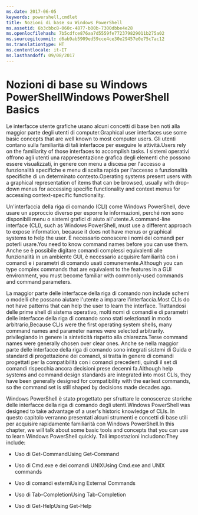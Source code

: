```yaml
---
ms.date: 2017-06-05
keywords: powershell,cmdlet
title: Nozioni di base su Windows PowerShell
ms.assetid: 6b3cbbc8-060c-4877-b00b-7300dbbe4e28
ms.openlocfilehash: 7b5cdfce876aa7d5559fe772379829011b275a02
ms.sourcegitcommit: d6ab9ab5909ed59cce4ce30e29457e0e75c7ac12
ms.translationtype: HT
ms.contentlocale: it-IT
ms.lasthandoff: 09/08/2017
---
```

# <a name="windows-powershell-basics"></a><span data-ttu-id="b98e6-103">Nozioni di base su Windows PowerShell</span><span class="sxs-lookup"><span data-stu-id="b98e6-103">Windows PowerShell Basics</span></span>
<span data-ttu-id="b98e6-104">Le interfacce utente grafiche usano alcuni concetti di base ben noti alla maggior parte degli utenti di computer.</span><span class="sxs-lookup"><span data-stu-id="b98e6-104">Graphical user interfaces use some basic concepts that are well known to most computer users.</span></span> <span data-ttu-id="b98e6-105">Gli utenti contano sulla familiarità di tali interfacce per eseguire le attività.</span><span class="sxs-lookup"><span data-stu-id="b98e6-105">Users rely on the familiarity of those interfaces to accomplish tasks.</span></span> <span data-ttu-id="b98e6-106">I sistemi operativi offrono agli utenti una rappresentazione grafica degli elementi che possono essere visualizzati, in genere con menu a discesa per l'accesso a funzionalità specifiche e menu di scelta rapida per l'accesso a funzionalità specifiche di un determinato contesto.</span><span class="sxs-lookup"><span data-stu-id="b98e6-106">Operating systems present users with a graphical representation of items that can be browsed, usually with drop-down menus for accessing specific functionality and context menus for accessing context-specific functionality.</span></span>

<span data-ttu-id="b98e6-107">Un'interfaccia della riga di comando (CLI) come Windows PowerShell, deve usare un approccio diverso per esporre le informazioni, perché non sono disponibili menu o sistemi grafici di aiuto all'utente.</span><span class="sxs-lookup"><span data-stu-id="b98e6-107">A command-line interface (CLI), such as Windows PowerShell, must use a different approach to expose information, because it does not have menus or graphical systems to help the user.</span></span> <span data-ttu-id="b98e6-108">È necessario conoscere i nomi dei comandi per poterli usare.</span><span class="sxs-lookup"><span data-stu-id="b98e6-108">You need to know command names before you can use them.</span></span> <span data-ttu-id="b98e6-109">Anche se è possibile digitare comandi complessi equivalenti alle funzionalità in un ambiente GUI, è necessario acquisire familiarità con i comandi e i parametri di comando usati comunemente.</span><span class="sxs-lookup"><span data-stu-id="b98e6-109">Although you can type complex commands that are equivalent to the features in a GUI environment, you must become familiar with commonly-used commands and command parameters.</span></span>

<span data-ttu-id="b98e6-110">La maggior parte delle interfacce della riga di comando non include schemi o modelli che possano aiutare l'utente a imparare l'interfaccia.</span><span class="sxs-lookup"><span data-stu-id="b98e6-110">Most CLIs do not have patterns that can help the user to learn the interface.</span></span> <span data-ttu-id="b98e6-111">Trattandosi delle prime shell di sistema operativo, molti nomi di comandi e di parametri delle interfacce della riga di comando sono stati selezionati in modo arbitrario,</span><span class="sxs-lookup"><span data-stu-id="b98e6-111">Because CLIs were the first operating system shells, many command names and parameter names were selected arbitrarily.</span></span> <span data-ttu-id="b98e6-112">privilegiando in genere la sinteticità rispetto alla chiarezza.</span><span class="sxs-lookup"><span data-stu-id="b98e6-112">Terse command names were generally chosen over clear ones.</span></span> <span data-ttu-id="b98e6-113">Anche se nella maggior parte delle interfacce della riga di comando sono integrati sistemi di Guida e standard di progettazione dei comandi, si tratta in genere di comandi progettati per la compatibilità con i comandi precedenti, quindi il set di comandi rispecchia ancora decisioni prese decenni fa.</span><span class="sxs-lookup"><span data-stu-id="b98e6-113">Although help systems and command design standards are integrated into most CLIs, they have been generally designed for compatibility with the earliest commands, so the command set is still shaped by decisions made decades ago.</span></span>

<span data-ttu-id="b98e6-114">Windows PowerShell è stato progettato per sfruttare le conoscenze storiche delle interfacce della riga di comando degli utenti.</span><span class="sxs-lookup"><span data-stu-id="b98e6-114">Windows PowerShell was designed to take advantage of a user's historic knowledge of CLIs.</span></span> <span data-ttu-id="b98e6-115">In questo capitolo verranno presentati alcuni strumenti e concetti di base utili per acquisire rapidamente familiarità con Windows PowerShell.</span><span class="sxs-lookup"><span data-stu-id="b98e6-115">In this chapter, we will talk about some basic tools and concepts that you can use to learn Windows PowerShell quickly.</span></span> <span data-ttu-id="b98e6-116">Tali impostazioni includono:</span><span class="sxs-lookup"><span data-stu-id="b98e6-116">They include:</span></span>

- <span data-ttu-id="b98e6-117">Uso di Get-Command</span><span class="sxs-lookup"><span data-stu-id="b98e6-117">Using Get-Command</span></span>

- <span data-ttu-id="b98e6-118">Uso di Cmd.exe e dei comandi UNIX</span><span class="sxs-lookup"><span data-stu-id="b98e6-118">Using Cmd.exe and UNIX commands</span></span>

- <span data-ttu-id="b98e6-119">Uso di comandi esterni</span><span class="sxs-lookup"><span data-stu-id="b98e6-119">Using External Commands</span></span>

- <span data-ttu-id="b98e6-120">Uso di Tab-Completion</span><span class="sxs-lookup"><span data-stu-id="b98e6-120">Using Tab-Completion</span></span>

- <span data-ttu-id="b98e6-121">Uso di Get-Help</span><span class="sxs-lookup"><span data-stu-id="b98e6-121">Using Get-Help</span></span>

